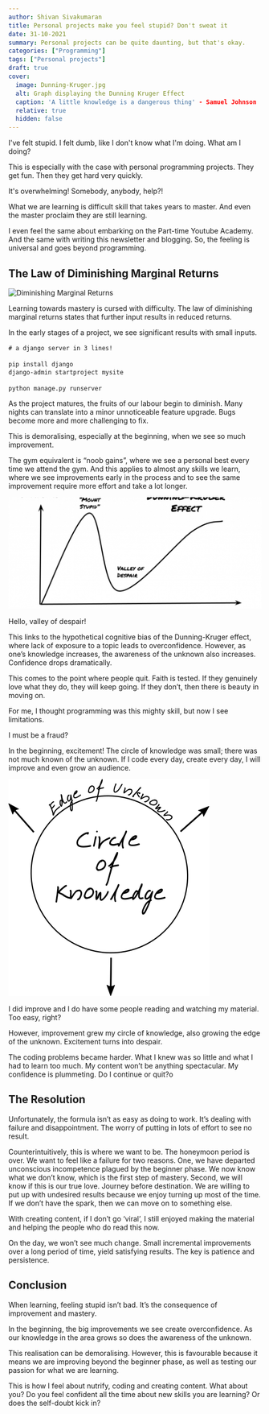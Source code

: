 ```yaml
---
author: Shivan Sivakumaran
title: Personal projects make you feel stupid? Don't sweat it
date: 31-10-2021
summary: Personal projects can be quite daunting, but that's okay.
categories: ["Programming"]
tags: ["Personal projects"]
draft: true
cover:
  image: Dunning-Kruger.jpg
  alt: Graph displaying the Dunning Kruger Effect
  caption: 'A little knowledge is a dangerous thing' - Samuel Johnson
  relative: true
  hidden: false
---
```

I've felt stupid. I felt dumb, like I don't know what I'm doing. What am I doing?

This is especially with the case with personal programming projects. They get fun. Then they get hard very quickly.

It's overwhelming! Somebody, anybody, help?!

What we are learning is difficult skill that takes years to master. And even the master proclaim they are still learning.

I even feel the same about embarking on the Part-time Youtube Academy. And the same with writing this newsletter and blogging. So, the feeling is universal and goes beyond programming.

## The Law of Diminishing Marginal Returns

![Diminishing Marginal Returns](Diminishing_Marginal_Returns)

Learning towards mastery is cursed with difficulty. The law of diminishing marginal returns states that further input results in reduced returns.

In the early stages of a project, we see significant results with small inputs.

```shell
# a django server in 3 lines!

pip install django
django-admin startproject mysite

python manage.py runserver
```

As the project matures, the fruits of our labour begin to diminish. Many nights can translate into a minor unnoticeable feature upgrade. Bugs become more and more challenging to fix.

This is demoralising, especially at the beginning, when we see so much improvement.

The gym equivalent is “noob gains”, where we see a personal best every time we attend the gym. And this applies to almost any skills we learn, where we see improvements early in the process and to see the same improvement require more effort and take a lot longer.

![Dunning Kruger Effect](Dunning-Kruger.png)

Hello, valley of despair!

This links to the hypothetical cognitive bias of the Dunning-Kruger effect, where lack of exposure to a topic leads to overconfidence. However, as one’s knowledge increases, the awareness of the unknown also increases. Confidence drops dramatically.

This comes to the point where people quit. Faith is tested. If they genuinely love what they do, they will keep going. If they don’t, then there is beauty in moving on.

For me, I thought programming was this mighty skill, but now I see limitations.

I must be a fraud?

In the beginning, excitement! The circle of knowledge was small; there was not much known of the unknown. If I code every day, create every day, I will improve and even grow an audience.

![Circle of Knowledge](Knowledge_Circle.png)

I did improve and I do have some people reading and watching my material. Too easy, right?

However, improvement grew my circle of knowledge, also growing the edge of the unknown. Excitement turns into despair.

The coding problems became harder. What I knew was so little and what I had to learn too much. My content won’t be anything spectacular. My confidence is plummeting. Do I continue or quit?o

## The Resolution

Unfortunately, the formula isn’t as easy as doing to work. It’s dealing with failure and disappointment. The worry of putting in lots of effort to see no result.

Counterintuitively, this is where we want to be. The honeymoon period is over. We want to feel like a failure for two reasons. One, we have departed unconscious incompetence plagued by the beginner phase. We now know what we don’t know, which is the first step of mastery. Second, we will know if this is our true love. Journey before destination. We are willing to put up with undesired results because we enjoy turning up most of the time. If we don’t have the spark, then we can move on to something else.

With creating content, if I don’t go ‘viral’, I still enjoyed making the material and helping the people who do read this now.

On the day, we won’t see much change. Small incremental improvements over a long period of time, yield satisfying results. The key is patience and persistence.

## Conclusion

When learning, feeling stupid isn’t bad. It’s the consequence of improvement and mastery.

In the beginning, the big improvements we see create overconfidence. As our knowledge in the area grows so does the awareness of the unknown.

This realisation can be demoralising. However, this is favourable because it means we are improving beyond the beginner phase, as well as testing our passion for what we are learning.

This is how I feel about nutrify, coding and creating content. What about you? Do you feel confident all the time about new skills you are learning? Or does the self-doubt kick in?
